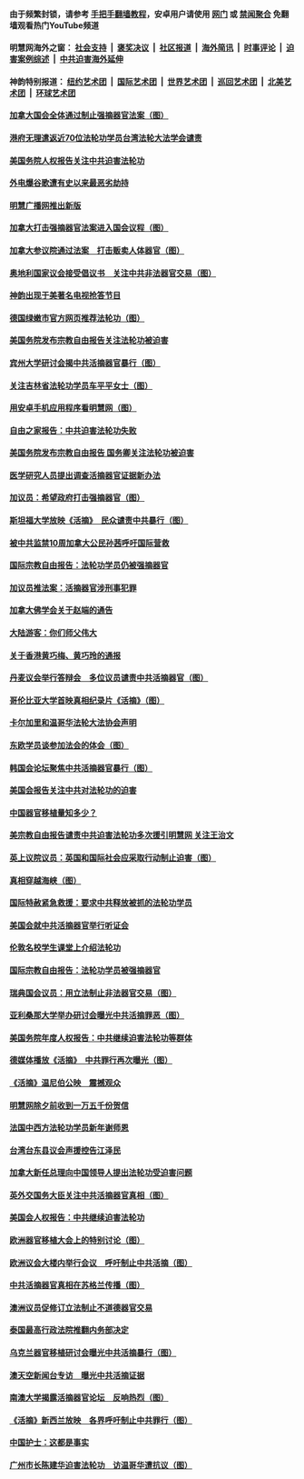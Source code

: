 #### 由于频繁封锁，请参考 [手把手翻墙教程](https://github.com/gfw-breaker/guides/wiki/)，安卓用户请使用 [网门](https://github.com/gfw-breaker/bn-android/blob/master/ogate.md?t=05260935) 或 [禁闻聚合](https://github.com/gfw-breaker/bn-android) 免翻墙观看热门YouTube频道 

#### 明慧网海外之窗：&nbsp;[社会支持](140.md?t=05260935) &nbsp;|&nbsp; [褒奖决议](282.md?t=05260935) &nbsp;|&nbsp; [社区报道](91.md?t=05260935) &nbsp;|&nbsp; [海外简讯](245.md?t=05260935) &nbsp;|&nbsp; [时事评论](251.md?t=05260935) &nbsp;|&nbsp; [迫害案例综述](328.md?t=05260935) &nbsp;|&nbsp; [中共迫害海外延伸](236.md?t=05260935) 

#### 神韵特别报道：&nbsp;[纽约艺术团](nf4778.md?t=05260935) &nbsp;|&nbsp; [国际艺术团](nf4780.md?t=05260935) &nbsp;|&nbsp; [世界艺术团](nf5951.md?t=05260935) &nbsp;|&nbsp; [巡回艺术团](nf4779.md?t=05260935) &nbsp;|&nbsp; [北美艺术团](nf1148019.md?t=05260935) &nbsp;|&nbsp; [环球艺术团](nf1299941.md?t=05260935)  

#### [加拿大国会全体通过制止强摘器官法案（图）](../pages/245/385804.md?t=05260935) 

#### [港府无理遣返近70位法轮功学员台湾法轮大法学会谴责](../pages/245/385663.md?t=05260935) 

#### [美国务院人权报告关注中共迫害法轮功](../pages/245/383923.md?t=05260935) 

#### [外电爆谷歌遭有史以来最恶劣劫持](../pages/245/377269.md?t=05260935) 

#### [明慧广播网推出新版](../pages/245/377179.md?t=05260935) 

#### [加拿大打击强摘器官法案进入国会议程（图）](../pages/245/376558.md?t=05260935) 

#### [加拿大参议院通过法案　打击贩卖人体器官（图）](../pages/245/376340.md?t=05260935) 

#### [奥地利国家议会接受倡议书　关注中共非法器官交易（图）](../pages/245/374450.md?t=05260935) 

#### [神韵出现于美著名电视抢答节目](../pages/245/373890.md?t=05260935) 

#### [德国绿嫩市官方网页推荐法轮功（图）](../pages/245/373870.md?t=05260935) 

#### [美国务院发布宗教自由报告关注法轮功被迫害](../pages/245/368219.md?t=05260935) 

#### [宾州大学研讨会揭中共活摘器官暴行（图）](../pages/245/364359.md?t=05260935) 

#### [关注吉林省法轮功学员车平平女士（图）](../pages/245/361778.md?t=05260935) 

#### [用安卓手机应用程序看明慧网（图）](../pages/245/353679.md?t=05260935) 

#### [自由之家报告：中共迫害法轮功失败](../pages/245/352914.md?t=05260935) 

#### [美国务院发布宗教自由报告 国务卿关注法轮功被迫害](../pages/245/352581.md?t=05260935) 

#### [医学研究人员提出调查活摘器官证据新办法](../pages/245/349164.md?t=05260935) 

#### [加议员：希望政府打击强摘器官（图）](../pages/245/348742.md?t=05260935) 

#### [斯坦福大学放映《活摘》　民众谴责中共暴行（图）](../pages/245/348695.md?t=05260935) 

#### [被中共监禁10周加拿大公民孙茜呼吁国际营救](../pages/245/346830.md?t=05260935) 

#### [国际宗教自由报告：法轮功学员仍被强摘器官](../pages/245/346264.md?t=05260935) 

#### [加议员推法案：活摘器官涉刑事犯罪](../pages/245/345691.md?t=05260935) 

#### [加拿大佛学会关于赵端的通告](../pages/245/344995.md?t=05260935) 

#### [大陆游客：你们师父伟大](../pages/245/345076.md?t=05260935) 

#### [关于香港黄巧梅、黄巧玲的通报](../pages/245/344013.md?t=05260935) 

#### [丹麦议会举行答辩会　多位议员谴责中共活摘器官（图）](../pages/245/338901.md?t=05260935) 

#### [哥伦比亚大学首映真相纪录片《活摘》（图）](../pages/245/338573.md?t=05260935) 

#### [卡尔加里和温哥华法轮大法协会声明](../pages/245/337877.md?t=05260935) 

#### [东欧学员谈参加法会的体会（图）](../pages/245/337572.md?t=05260935) 

#### [韩国会论坛聚焦中共活摘器官暴行（图）](../pages/245/336378.md?t=05260935) 

#### [美国会报告关注中共对法轮功的迫害](../pages/245/336037.md?t=05260935) 

#### [中国器官移植量知多少？](../pages/245/335230.md?t=05260935) 

#### [美宗教自由报告谴责中共迫害法轮功多次援引明慧网 关注王治文](../pages/245/332811.md?t=05260935) 

#### [英上议院议员：英国和国际社会应采取行动制止迫害（图）](../pages/245/331105.md?t=05260935) 

#### [真相穿越海峡（图）](../pages/245/330941.md?t=05260935) 

#### [国际特赦紧急救援：要求中共释放被抓的法轮功学员](../pages/245/330548.md?t=05260935) 

#### [美国会就中共活摘器官举行听证会](../pages/245/330507.md?t=05260935) 

#### [伦敦名校学生课堂上介绍法轮功](../pages/245/329590.md?t=05260935) 

#### [国际宗教自由报告：法轮功学员被强摘器官](../pages/245/327469.md?t=05260935) 

#### [瑞典国会议员：用立法制止非法器官交易（图）](../pages/245/327391.md?t=05260935) 

#### [亚利桑那大学举办研讨会曝光中共活摘罪恶（图）](../pages/245/326761.md?t=05260935) 

#### [美国务院年度人权报告：中共继续迫害法轮功等群体](../pages/245/326697.md?t=05260935) 

#### [德媒体播放《活摘》　中共罪行再次曝光（图）](../pages/245/324655.md?t=05260935) 

#### [《活摘》温尼伯公映　震撼观众](../pages/245/324614.md?t=05260935) 

#### [明慧网除夕前收到一万五千份贺信](../pages/245/323546.md?t=05260935) 

#### [法国中西方法轮功学员新年谢师恩](../pages/245/323447.md?t=05260935) 

#### [台湾台东县议会声援控告江泽民](../pages/245/322922.md?t=05260935) 

#### [加拿大新任总理向中国领导人提出法轮功受迫害问题](../pages/245/320263.md?t=05260935) 

#### [英外交国务大臣关注中共活摘器官真相（图）](../pages/245/319533.md?t=05260935) 

#### [美国会人权报告：中共继续迫害法轮功](../pages/245/317412.md?t=05260935) 

#### [欧洲器官移植大会上的特别讨论（图）](../pages/245/316126.md?t=05260935) 

#### [欧洲议会大楼内举行会议　呼吁制止中共活摘（图）](../pages/245/316013.md?t=05260935) 

#### [中共活摘器官真相在苏格兰传播（图）](../pages/245/315254.md?t=05260935) 

#### [澳洲议员促修订立法制止不道德器官交易](../pages/245/314162.md?t=05260935) 

#### [泰国最高行政法院推翻内务部决定](../pages/245/313724.md?t=05260935) 

#### [乌克兰器官移植研讨会曝光中共活摘暴行（图）](../pages/245/312675.md?t=05260935) 

#### [澳天空新闻台专访　曝光中共活摘证据](../pages/245/312331.md?t=05260935) 

#### [南澳大学揭露活摘器官论坛　反响热烈（图）](../pages/245/311913.md?t=05260935) 

#### [《活摘》新西兰放映　各界呼吁制止中共罪行（图）](../pages/245/311871.md?t=05260935) 

#### [中国护士：这都是事实](../pages/245/311692.md?t=05260935) 

#### [广州市长陈建华迫害法轮功　访温哥华遭抗议（图）](../pages/245/311028.md?t=05260935) 

